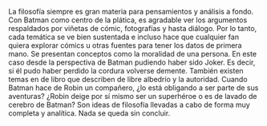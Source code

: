 La filosofía siempre es gran materia para pensamientos y 
análisis a fondo. Con Batman como centro de la plática,
es agradable ver los argumentos respaldados por viñetas
de cómic, fotografías y hasta diálogo. Por lo tanto, 
cada temática se ve bien sustentada e incluso hace que
cualquier fan quiera explorar cómics u otras fuentes
para tener los datos de primera mano. 
Se presentan conceptos como la moralidad de una persona. 
En este caso desde la perspectiva de Batman pudiendo haber
sido Joker. Es decir, si él pudo haber perdido la cordura
volverse demente. También existen temas en de libro que
describen de libre albedrío y la autoridad. Cuando Batman 
hace de Robin un compañero, ¿lo está obligando a ser parte
de sus aventuras? ¿Robin deige por sí mismo ser un 
superhéroe o es de lavado de cerebro de Batman? Son ideas 
de filosofía llevadas a cabo de forma muy completa y analítica.
Nada se queda sin concluir.